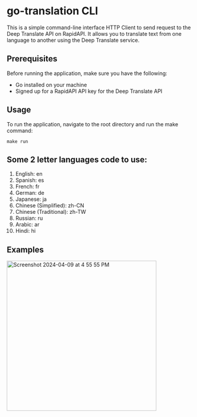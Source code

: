 # go-translation CLI

This is a simple command-line interface HTTP Client to send request to the Deep Translate API on RapidAPI. It allows you to translate text from one language to another using the Deep Translate service.

## Prerequisites

Before running the application, make sure you have the following:
- Go installed on your machine
- Signed up for a RapidAPI API key for the Deep Translate API

## Usage
To run the application, navigate to the root directory and run the make command: 
```
make run
```
## Some 2 letter languages code to use:
1. English: en
2. Spanish: es
3. French: fr
4. German: de
5. Japanese: ja
6. Chinese (Simplified): zh-CN
7. Chinese (Traditional): zh-TW
8. Russian: ru
9. Arabic: ar
10. Hindi: hi

## Examples
<img width="403" alt="Screenshot 2024-04-09 at 4 55 55 PM" src="https://github.com/carsontham/go-translation/assets/127476216/aead95c4-827e-4c36-8c7a-022f35301978">

